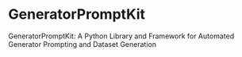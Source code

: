 # GeneratorPromptKit
GeneratorPromptKit: A Python Library and Framework for Automated Generator Prompting and Dataset Generation
